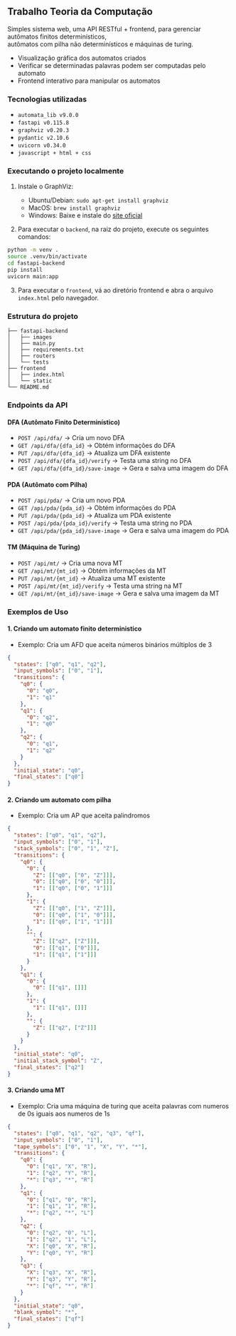 ## Trabalho Teoria da Computação

Simples sistema web, uma API RESTful + frontend, para gerenciar autômatos finitos determinísticos,<Br>autômatos com pilha não determinísticos e máquinas de turing.

- Visualização gráfica dos automatos criados
- Verificar se determinadas palavras podem ser computadas pelo automato
- Frontend interativo para manipular os automatos

### Tecnologias utilizadas

* `automata_lib v9.0.0`
* `fastapi v0.115.8`
* `graphviz v0.20.3`
* `pydantic v2.10.6`
* `uvicorn v0.34.0`
* `javascript + html + css`

### Executando o projeto localmente

1. Instale o GraphViz:
   * Ubuntu/Debian: `sudo apt-get install graphviz`
   * MacOS: `brew install graphviz`
   * Windows: Baixe e instale do [site oficial](https://graphviz.org/download/)

2. Para executar o `backend`, na raiz do projeto, execute os seguintes comandos:

```bash
python -m venv .
source .venv/bin/activate
cd fastapi-backend
pip install
uvicorn main:app
```

3. Para executar o `frontend`, vá ao diretório frontend e abra o arquivo `index.html` pelo navegador. 

### Estrutura do projeto

```
├── fastapi-backend
│   ├── images
│   ├── main.py
│   ├── requirements.txt
│   ├── routers
│   └── tests
├── frontend
│   ├── index.html
│   └── static
└── README.md
```

### Endpoints da API

#### **DFA (Autômato Finito Determinístico)**
- `POST /api/dfa/` → Cria um novo DFA  
- `GET /api/dfa/{dfa_id}` → Obtém informações do DFA  
- `PUT /api/dfa/{dfa_id}` → Atualiza um DFA existente  
- `POST /api/dfa/{dfa_id}/verify` → Testa uma string no DFA  
- `GET /api/dfa/{dfa_id}/save-image` → Gera e salva uma imagem do DFA  

#### **PDA (Autômato com Pilha)**
- `POST /api/pda/` → Cria um novo PDA  
- `GET /api/pda/{pda_id}` → Obtém informações do PDA  
- `PUT /api/pda/{pda_id}` → Atualiza um PDA existente  
- `POST /api/pda/{pda_id}/verify` → Testa uma string no PDA  
- `GET /api/pda/{pda_id}/save-image` → Gera e salva uma imagem do PDA  

#### **TM (Máquina de Turing)**
- `POST /api/mt/` → Cria uma nova MT  
- `GET /api/mt/{mt_id}` → Obtém informações da MT  
- `PUT /api/mt/{mt_id}` → Atualiza uma MT existente  
- `POST /api/mt/{mt_id}/verify` → Testa uma string na MT  
- `GET /api/mt/{mt_id}/save-image` → Gera e salva uma imagem da MT  

### Exemplos de Uso

#### 1. Criando um automato finito deterministico
* Exemplo: Cria um AFD que aceita números binários múltiplos de 3
```json
{
  "states": ["q0", "q1", "q2"],
  "input_symbols": ["0", "1"],
  "transitions": {
    "q0": {
      "0": "q0",
      "1": "q1"
    },
    "q1": {
      "0": "q2",
      "1": "q0"
    },
    "q2": {
      "0": "q1",
      "1": "q2"
    }
  },
  "initial_state": "q0",
  "final_states": ["q0"]
}
```

#### 2. Criando um automato com pilha
* Exemplo: Cria um AP que aceita palindromos
```json
{
  "states": ["q0", "q1", "q2"],
  "input_symbols": ["0", "1"],
  "stack_symbols": ["0", "1", "Z"],
  "transitions": {
    "q0": {
      "0": {
        "Z": [["q0", ["0", "Z"]]],
        "0": [["q0", ["0", "0"]]],
        "1": [["q0", ["0", "1"]]]
      },
      "1": {
        "Z": [["q0", ["1", "Z"]]],
        "0": [["q0", ["1", "0"]]],
        "1": [["q0", ["1", "1"]]]
      },
      "": {
        "Z": [["q2", ["Z"]]],
        "0": [["q1", ["0"]]],
        "1": [["q1", ["1"]]]
      }
    },
    "q1": {
      "0": {
        "0": [["q1", []]]
      },
      "1": {
        "1": [["q1", []]]
      },
      "": {
        "Z": [["q2", ["Z"]]]
      }
    }
  },
  "initial_state": "q0",
  "initial_stack_symbol": "Z",
  "final_states": ["q2"]
}
```

#### 3. Criando uma MT
* Exemplo: Cria uma máquina de turing que aceita palavras com numeros de 0s iguais aos numeros de 1s

```json
{
  "states": ["q0", "q1", "q2", "q3", "qf"],
  "input_symbols": ["0", "1"],
  "tape_symbols": ["0", "1", "X", "Y", "*"],
  "transitions": {
    "q0": {
      "0": ["q1", "X", "R"],
      "1": ["q2", "Y", "R"],
      "*": ["q3", "*", "R"]
    },
    "q1": {
      "0": ["q1", "0", "R"],
      "1": ["q1", "1", "R"],
      "*": ["q2", "*", "L"]
    },
    "q2": {
      "0": ["q2", "0", "L"],
      "1": ["q2", "1", "L"],
      "X": ["q0", "X", "R"],
      "Y": ["q0", "Y", "R"]
    },
    "q3": {
      "X": ["q3", "X", "R"],
      "Y": ["q3", "Y", "R"],
      "*": ["qf", "*", "R"]
    }
  },
  "initial_state": "q0",
  "blank_symbol": "*",
  "final_states": ["qf"]
}
```



